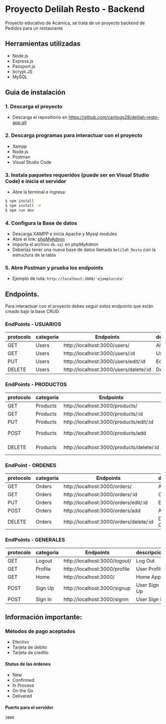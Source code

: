 # Proyecto Delilah Resto - Backend

Proyecto educativo de Acámica, se trata de un proyecto backend de Pedidos para un restaurante

## Herramientas utilizadas

- Node.js
- Express.js
- Passport.js
- bcrypt.JS
- MySQL

## Guia de instalación

### 1. Descarga el proyecto

- Descarga el repositiorio en https://github.com/caritogo28/delilah-resto-app.git

### 2. Descarga programas para interactuar con el proyecto

- Xampp
- Node.js
- Postman
- Visual Studio Code

### 3. Instala paquetes requeridos (puede ser en Visual Studio Code) e inicia el servidor

- Abre la terminal e ingresa:

```sh
$ npm install
$ npm install -d
$ npm run dev
```

### 4. Configura la Base de datos

- Descarga XAMPP e inicia Apache y Mysql modules
- Abre el link: [phpMyAdmin](http://localhost/phpmyadmin/ "phpMyAdmin")
- Importa el archivo `db.sql` en phpMyAdmin
- Deberías tener una nueva base de datos llamada `Delilah_Resto` con la estructura de la tabla

### 5. Abre Postman y prueba los endpoints

- Ejemplo de ruta: `http://localhost:3000/'ejemploruta'`

## Endpoints.

Para interactuar con el proyecto debes seguir estos endpoints que están creado bajo la base CRUD.

### EndPoints - USUARIOS

| protocolo | categoria | Endpoints                              | descripcion |
| --------- | --------- | -------------------------------------- | ----------- |
| GET       | Users     | http://localhost:3000/users/           | All Users   |
| GET       | Users     | http://localhost:3000/users/:id        | User        |
| PUT       | Users     | http://localhost:3000/users/edit/:id   | Edit User   |
| DELETE    | Users     | http://localhost:3000/users/delete/:id | Delete User |

### EndPoints - PRODUCTOS

| protocolo | categoria | Endpoints                                 | descripcion    |
| --------- | --------- | ----------------------------------------- | -------------- |
| GET       | Products  | http://localhost:3000/products/           | All Products   |
| GET       | Products  | http://localhost:3000/products/:id        | Product        |
| PUT       | Products  | http://localhost:3000/products/edit/:id   | Edit Product   |
| POST      | Products  | http://localhost:3000/products/add        | Add Product    |
| DELETE    | Products  | http://localhost:3000/products/delete/:id | Delete Product |

### EndPoint - ORDENES

| protocolo | categoria | Endpoints                               | descripcion  |
| --------- | --------- | --------------------------------------- | ------------ |
| GET       | Orders    | http://localhost:3000/orders/           | All Orders   |
| GET       | Orders    | http://localhost:3000/orders/:id        | Order        |
| PUT       | Orders    | http://localhost:3000/orders/edit/:id   | Edit Order   |
| POST      | Orders    | http://localhost:3000/orders/add        | Add Order    |
| DELETE    | Orders    | http://localhost:3000/orders/delete/:id | Delete Order |

### EndPoints - GENERALES

| protocolo | categoria | Endpoints                     | descripcion  |
| --------- | --------- | ----------------------------- | ------------ |
| GET       | Logout    | http://localhost:3000/logout/ | Log Out      |
| GET       | Profile   | http://localhost:3000/profile | User Profile |
| GET       | Home      | http://localhost:3000/        | Home App     |
| POST      | Sign Up   | http://localhost:3000/signup  | User Sign Up |
| POST      | Sign In   | http://localhost:3000/signin  | User Sign In |

## Información importante:

### Métodos de pago aceptados

- Efectivo
- Tarjeta de debito
- Tarjeta de credito

#### Status de las órdenes

- New
- Confirmed
- In Process
- On the Go
- Delivered

#### Puerto para el servidor

`3000`
